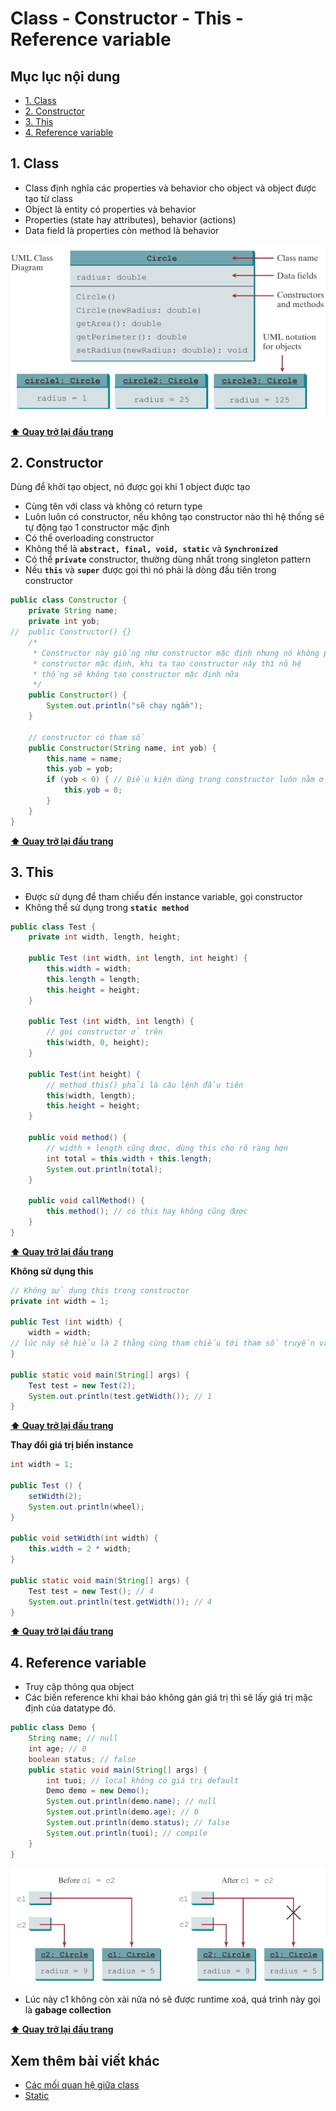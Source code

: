 # Class - Constructor - This - Reference variable

## Mục lục nội dung

- [1. Class](#1-class)
- [2. Constructor](#2-constructor)
- [3. This](#3-this)
- [4. Reference variable](#4-reference-variable)

## 1. Class

- Class định nghĩa các properties và behavior cho object và object được tạo từ class
- Object là entity có properties và behavior
- Properties (state hay attributes), behavior (actions)
- Data field là properties còn method là behavior

![class](/assets/day12-class.jpg)

**[⬆ Quay trở lại đầu trang](#mục-lục-nội-dung)**

## 2. Constructor

Dùng để khởi tạo object, nó được gọi khi 1 object được tạo

- Cùng tên với class và không có return type
- Luôn luôn có constructor, nếu không tạo constructor nào thì hệ thống sẽ tự động tạo 1 constructor mặc định
- Có thể overloading constructor
- Không thể là **`abstract, final, void, static`** và **`Synchronized`**
- Có thể **`private`** constructor, thường dùng nhất trong singleton pattern
- Nếu **`this`** và **`super`** được gọi thì nó phải là dòng đầu tiên trong constructor

```java
public class Constructor {
    private String name;
    private int yob;
//  public Constructor() {}
    /*
     * Constructor này giống như constructor mặc định nhưng nó không phải
     * constructor mặc định, khi ta tạo constructor này thì nó hệ
     * thống sẽ không tạo constructor mặc định nữa
     */
    public Constructor() {
        System.out.println("sẽ chạy ngầm");
    }

    // constructor có tham số
    public Constructor(String name, int yob) {
        this.name = name;
        this.yob = yob;
        if (yob < 0) { // Điều kiện dùng trong constructor luôn nằm ở dưới
            this.yob = 0;
        }
    }
}
```

**[⬆ Quay trở lại đầu trang](#mục-lục-nội-dung)**

## 3. This

- Được sử dụng để tham chiếu đến instance variable, gọi constructor
- Không thể sử dụng trong **`static method`**

```java
public class Test {
    private int width, length, height;

    public Test (int width, int length, int height) {
        this.width = width;
        this.length = length;
        this.height = height;
    }

    public Test (int width, int length) {
        // gọi constructor ở trên
        this(width, 0, height);
    }

    public Test(int height) {
        // method this() phải là câu lệnh đầu tiên
        this(width, length);
        this.height = height;
    }

    public void method() {
        // width + length cũng được, dùng this cho rõ ràng hơn
        int total = this.width + this.length;
        System.out.println(total);
    }

    public void callMethod() {
        this.method(); // có this hay không cũng được
    }
}
```

**[⬆ Quay trở lại đầu trang](#mục-lục-nội-dung)**

**Không sử dụng this**

```java
// Không sử dụng this trong constructor
private int width = 1;

public Test (int width) {
    width = width;
// lúc náy sẽ hiểu là 2 thằng cùng tham chiếu tới tham số truyền vào chứ không phải instance var
}

public static void main(String[] args) {
    Test test = new Test(2);
    System.out.println(test.getWidth()); // 1
}
```

**[⬆ Quay trở lại đầu trang](#mục-lục-nội-dung)**

**Thay đổi giá trị biến instance**

```java
int width = 1;

public Test () {
    setWidth(2);
    System.out.println(wheel);
}

public void setWidth(int width) {
    this.width = 2 * width;
}

public static void main(String[] args) {
    Test test = new Test(); // 4
    System.out.println(test.getWidth()); // 4
}
```

**[⬆ Quay trở lại đầu trang](#mục-lục-nội-dung)**

## 4. Reference variable

- Truy cập thông qua object
- Các biến reference khi khai báo không gán giá trị thì sẽ lấy giá trị mặc định của datatype đó.

```java
public class Demo {
    String name; // null
    int age; // 0
    boolean status; // false
    public static void main(String[] args) {
        int tuoi; // local không có giá trị default
        Demo demo = new Demo();
        System.out.println(demo.name); // null
        System.out.println(demo.age); // 0
        System.out.println(demo.status); // false
        System.out.println(tuoi); // compile
    }
}
```

![reference variable](/assets/day12-reference-variable.jpg)

- Lúc này c1 không còn xài nữa nó sẽ được runtime xoá, quá trình này gọi là **gabage collection**

**[⬆ Quay trở lại đầu trang](#mục-lục-nội-dung)**

## Xem thêm bài viết khác

- [Các mối quan hệ giữa class](day013.md)
- [Static](day015.md)
